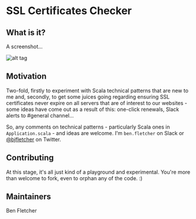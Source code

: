 # SSL Certificates Checker

## What is it?

A screenshot...

![alt tag](https://raw.github.com/bjfletcher/ssl-certs-checker/master/screenshot.png)

## Motivation

Two-fold, firstly to experiment with Scala technical patterns that are new to me and, secondly, to get some juices going regarding ensuring SSL certificates never expire on all servers that are of interest to our websites - some ideas have come out as a result of this: one-click renewals, Slack alerts to #general channel...

So, any comments on technical patterns - particularly Scala ones in `Application.scala` - and ideas are welcome. I'm `ben.fletcher` on Slack or [@bjfletcher](//twitter.com/bjfletcher) on Twitter.

## Contributing

At this stage, it's all just kind of a playground and experimental.  You're more than welcome to fork, even to orphan any of the code. :)

## Maintainers

Ben Fletcher